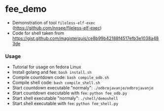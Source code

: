 # fee_demo
- Demonstration of tool `fileless-elf-exec` (https://github.com/nnsee/fileless-elf-exec)
- Code for shell taken from https://gist.github.com/magisterquis/ce8b99b42188f4517efb3e1038a483de
### Usage
- Tutorial for usage on fedora Linux
- Install golang and fee: `bash install.sh`
- Compile countdown code: `bash compile_odb.sh`
- Compile shell code: `bash compile_shell.sh`
- Start countdown executable "normaly": `./odbrojavanje/odbrojavanje`
- Start countdown executable with `fee`: `python fee_odb.py`
- Start shell executable "normaly": `./shell/demoshell`
- Start shell executable with `fee`: `python fee_shell.py`
